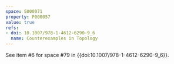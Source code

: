 ```yaml
---
space: S000071
property: P000057
value: true
refs:
- doi: 10.1007/978-1-4612-6290-9_6
  name: Counterexamples in Topology
---
```


See item #6 for space #79 in {{doi:10.1007/978-1-4612-6290-9_6}}.
